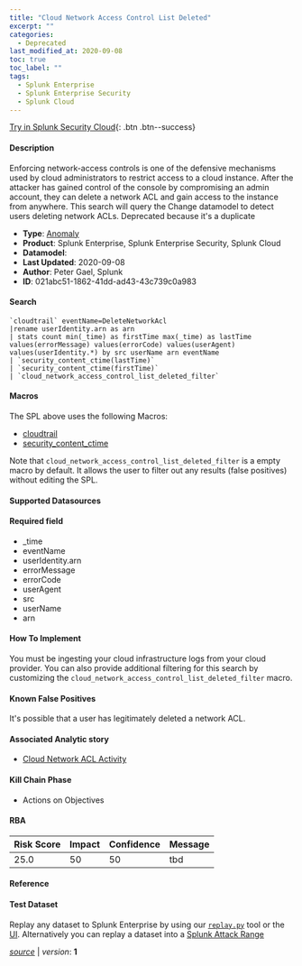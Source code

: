 ```yaml
---
title: "Cloud Network Access Control List Deleted"
excerpt: ""
categories:
  - Deprecated
last_modified_at: 2020-09-08
toc: true
toc_label: ""
tags:
  - Splunk Enterprise
  - Splunk Enterprise Security
  - Splunk Cloud
---
```




[Try in Splunk Security Cloud](https://www.splunk.com/en_us/cyber-security.html){: .btn .btn--success}

#### Description

Enforcing network-access controls is one of the defensive mechanisms used by cloud administrators to restrict access to a cloud instance. After the attacker has gained control of the console by compromising an admin account, they can delete a network ACL and gain access to the instance from anywhere. This search will query the Change datamodel to detect users deleting network ACLs. Deprecated because it's a duplicate

- **Type**: [Anomaly](https://github.com/splunk/security_content/wiki/object-Analytic-Types)
- **Product**: Splunk Enterprise, Splunk Enterprise Security, Splunk Cloud
- **Datamodel**: 
- **Last Updated**: 2020-09-08
- **Author**: Peter Gael, Splunk
- **ID**: 021abc51-1862-41dd-ad43-43c739c0a983

#### Search

```
`cloudtrail` eventName=DeleteNetworkAcl
|rename userIdentity.arn as arn  
| stats count min(_time) as firstTime max(_time) as lastTime values(errorMessage) values(errorCode) values(userAgent) values(userIdentity.*) by src userName arn eventName 
| `security_content_ctime(lastTime)` 
| `security_content_ctime(firstTime)` 
| `cloud_network_access_control_list_deleted_filter`
```

#### Macros
The SPL above uses the following Macros:
* [cloudtrail](https://github.com/splunk/security_content/blob/develop/macros/cloudtrail.yml)
* [security_content_ctime](https://github.com/splunk/security_content/blob/develop/macros/security_content_ctime.yml)

Note that `cloud_network_access_control_list_deleted_filter` is a empty macro by default. It allows the user to filter out any results (false positives) without editing the SPL.

#### Supported Datasources


#### Required field
* _time
* eventName
* userIdentity.arn
* errorMessage
* errorCode
* userAgent
* src
* userName
* arn


#### How To Implement
You must be ingesting your cloud infrastructure logs from your cloud provider. You can also provide additional filtering for this search by customizing the `cloud_network_access_control_list_deleted_filter` macro.

#### Known False Positives
It's possible that a user has legitimately deleted a network ACL.

#### Associated Analytic story
* [Cloud Network ACL Activity](/stories/cloud_network_acl_activity)


#### Kill Chain Phase
* Actions on Objectives



#### RBA

| Risk Score  | Impact      | Confidence   | Message      |
| ----------- | ----------- |--------------|--------------|
| 25.0 | 50 | 50 | tbd |




#### Reference


#### Test Dataset
Replay any dataset to Splunk Enterprise by using our [`replay.py`](https://github.com/splunk/attack_data#using-replaypy) tool or the [UI](https://github.com/splunk/attack_data#using-ui).
Alternatively you can replay a dataset into a [Splunk Attack Range](https://github.com/splunk/attack_range#replay-dumps-into-attack-range-splunk-server)



[*source*](https://github.com/splunk/security_content/tree/develop/detections/deprecated/cloud_network_access_control_list_deleted.yml) \| *version*: **1**